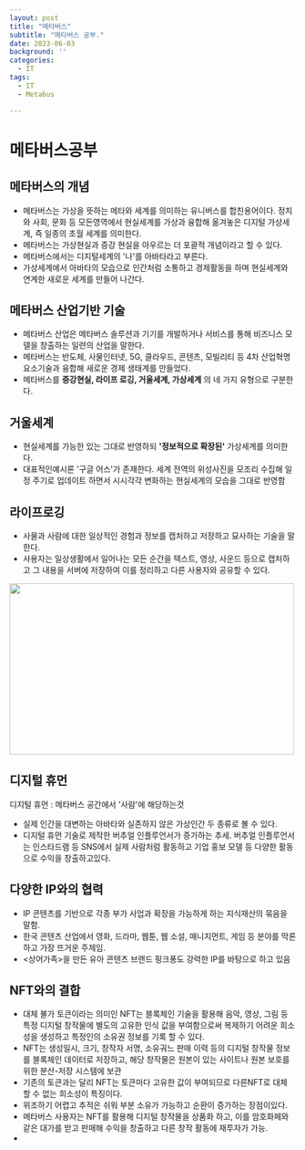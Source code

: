 ```yaml
---
layout: post
title: "메타버스"
subtitle: "메타버스 공부."
date: 2023-06-03
background: ''
categories:
  - IT
tags:
  - IT
  - Metabus

---
```


# 메타버스공부

## 메타버스의 개념

- 메타버스는 가상을 뜻하는 메타와 세계를 의미하는 유니버스를 합친용어이다. 정치와 사회, 문화 등 모든영역에서 현실세계를 가상과 융합해 옮겨놓은 디지털 가상세계, 즉 일종의 초월 세계를 의미한다.
- 메타버스는 가상현실과 증강 현실을 아우르는 더 포괄적 개념이라고 할 수 있다.
- 메타버스에서는 디지털세계의 '나'를 아바타라고 부른다.
- 가상세계에서 아바타의 모습으로 인간처럼 소통하고 경제활동을 하며 현실세계와 연계한 새로운 세계를 만들어 나간다.

## 메타버스 산업기반 기술

- 메타버스 산업은 메타버스 솔루션과 기기를 개발하거나 서비스를 통해 비즈니스 모델을 창출하는 일련의 산업을 말한다.
- 메타버스는 반도체, 사물인터넷, 5G, 클라우드, 콘텐츠, 모빌리티 등 4차 산업혁명 요소기술과 융합해 새로운 경제 생태계를 만들었다.
- 메타버스를 
**증강현실, 라이프 로깅, 거울세계, 가상세계**
의 네 가지 유형으로 구분한다.


## 거울세계

- 현실세계를 가능한 있는 그대로 반영하되 **'정보적으로 확장된'** 가상세계를 의미한다.
- 대표적인예시론 '구글 어스'가 존재한다. 세계 전역의 위성사진을 모조리 수집해 일정 주기로 업데이트 하면서 시시각각 변화하는 현실세계의 모습을 그대로 반영함

## 라이프로깅

- 사물과 사람에 대한 일상적인 경험과 정보를 캡처하고 저장하고 묘사하는 기술을 말한다.
- 사용자는 일상생활에서 일어나는 모든 순간을 텍스트, 영상, 사운드 등으로 캡처하고 그 내용을 서버에 저장하여 이를 정리하고 다른 사용자와 공유할 수 있다.

<img src="https://github.com/YonggyuCho/YonggyuCho.github.io/assets/127103253/1f508c0c-dca4-42c9-9847-30ece8ebe972" style="width: 500px; height: 300px;">

## 디지털 휴먼

디지털 휴먼 : 메타버스 공간에서 '사람'에 해당하는것
- 실제 인간을 대변하는 아바타와 실존하지 않은 가상인간 두 종류로 볼 수 있다.
- 디지털 휴먼 기술로 제작한 버추얼 인플루언서가 증가하는 추세. 버추얼 인플루언서는 인스타드램 등 SNS에서 실제 사람처럼 활동하고 기업 홍보 모델 등 다양한 활동으로 수익을 창출하고있다.

## 다양한 IP와의 협력
- IP 콘텐츠를 기반으로 각종 부가 사업과 확장을 가능하게 하는 지식재산의 묶음을 말함.
- 한국 콘텐츠 산업에서 영화, 드라마, 웹툰, 웹 소설, 매니지먼트, 게임 등 분야를 막론하고 가장 뜨거운 주제임.
- <상어가족>을 만든 유아 콘텐츠 브랜드 핑크퐁도 강력한 IP를 바탕으로 하고 있음

## NFT와의  결합

- 대체 불가 토큰이라는 의미인 NFT는 블록체인 기술을 활용해 음악, 영상, 그림 등 특정 디지털 창작물에 별도의 고유한 인식 값을 부여함으로써 복제하기 어려운 희소성을 생성하고 특정인의 소유권 정보를 기록 할 수 있다.
- NFT는 생성일시, 크기, 창작자 서명, 소유궈느 판매 이력 등의 디지털 창작물 정보를 블록체인 데이터로 저장하고, 해당 창작물은 원본이 있는 사이트나 원본 보호를 위한 분산-저장 시스템에 보관
- 기존의 토큰과는 달리 NFT는 토큰마다 고유한 값이 부여되므로 다른NFT로 대체 할 수 없는 희소성이 특징이다.
- 위조하기 어렵고 추적은 쉬워 부분 소유가 가능하고 순환이 증가하는 장점이있다.
- 메타버스 사용자는 NFT를 활용해 디지털 창작물을 상품화 하고, 이를 암호화페와 같은 대가를 받고 판매해 수익을 창출하고 다른 창작 활동에 재투자가 가능.
-  










